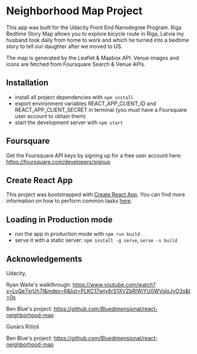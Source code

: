 # Neighborhood Map Project

This app was built for the Udacity Front End Nanodegree Program. Riga Bedtime Story Map allows you to explore bicycle route in Riga, Latvia my husband took daily from home to work and which he turned into a bedtime story to tell our daughter after we moved to US.

The map is generated by the Leaflet & Mapbox API. Venue images and icons are fetched from Foursquare Search & Venue APIs.

## Installation

* install all project dependencies with `npm install`
* export environment variables REACT_APP_CLIENT_ID and REACT_APP_CLIENT_SECRET in terminal (you must have a Foursquare user account to obtain them)
* start the development server with `npm start`

## Foursquare

Get the Foursquare API keys by signing up for a free user account here: https://foursquare.com/developers/signup


## Create React App

This project was bootstrapped with [Create React App](https://github.com/facebookincubator/create-react-app). You can find more information on how to perform common tasks [here](https://github.com/facebookincubator/create-react-app/blob/master/packages/react-scripts/template/README.md).

## Loading in Production mode

* run the app in production mode with `npm run build`
* serve it with a static server: `npm install -g serve`, `serve -s build`

## Acknowledgements

Udacity,

Ryan Waite's walkthrough: https://www.youtube.com/watch?v=LvQe7xrUh7I&index=6&list=PLKC17wty6rS1XVZbRlWjYU0WVsIoJyO3s&t=0s

Ben Blue's project: https://github.com/Bluedimensional/react-neighborhood-map

Gunārs Rītiņš

Ben Blue's project: https://github.com/Bluedimensional/react-neighborhood-map
